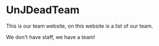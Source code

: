 # UnJDeadTeam
This is our team website, on this website is a list of our team.

We don't have staff, we have a team!
